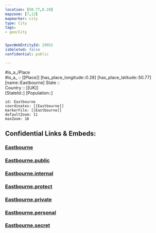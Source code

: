 ```yaml
---
location: [50.77,0.28] 
mapzoom: [7,12] 
mapmarker: city 
type: City
tags:
- geo/City


SpocWebEntityId: 29952
isDeleted: false
confidential: public

---
```

#is_a_/Place  
#is_a_ :: [[Place]] 
[has_place_longitude::0.28] 
[has_place_latitude::50.77] 
[name::Eastbourne] 
State ::  
Country :: [[UK]]  
[StateId::] 
[Population::] 



```leaflet
id: Eastbourne
coordinates: [[Eastbourne]] 
markerFile: [[Eastbourne]] 
defaultZoom: 11 
maxZoom: 18
```


## Confidential Links & Embeds: 

### [Eastbourne](/_Standards/Earth/Continent/Europe/Europe~North/UK/England/Regions~England/South_East_England/Sussex~East/cities~EastSussex/Eastbourne/cities~Eastbourne/Eastbourne.md) 

### [Eastbourne.public](/_public/Earth/Continent/Europe/Europe~North/UK/England/Regions~England/South_East_England/Sussex~East/cities~EastSussex/Eastbourne/cities~Eastbourne/Eastbourne.public.md) 

### [Eastbourne.internal](/_internal/Earth/Continent/Europe/Europe~North/UK/England/Regions~England/South_East_England/Sussex~East/cities~EastSussex/Eastbourne/cities~Eastbourne/Eastbourne.internal.md) 

### [Eastbourne.protect](/_protect/Earth/Continent/Europe/Europe~North/UK/England/Regions~England/South_East_England/Sussex~East/cities~EastSussex/Eastbourne/cities~Eastbourne/Eastbourne.protect.md) 

### [Eastbourne.private](/_private/Earth/Continent/Europe/Europe~North/UK/England/Regions~England/South_East_England/Sussex~East/cities~EastSussex/Eastbourne/cities~Eastbourne/Eastbourne.private.md) 

### [Eastbourne.personal](/_personal/Earth/Continent/Europe/Europe~North/UK/England/Regions~England/South_East_England/Sussex~East/cities~EastSussex/Eastbourne/cities~Eastbourne/Eastbourne.personal.md) 

### [Eastbourne.secret](/_secret/Earth/Continent/Europe/Europe~North/UK/England/Regions~England/South_East_England/Sussex~East/cities~EastSussex/Eastbourne/cities~Eastbourne/Eastbourne.secret.md)

